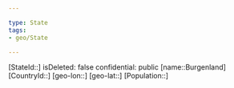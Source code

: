 ```yaml
---

type: State
tags:
- geo/State

---
```

[StateId::]
isDeleted: false
confidential: public
[name::Burgenland]
[CountryId::]
[geo-lon::]
[geo-lat::]
[Population::]

